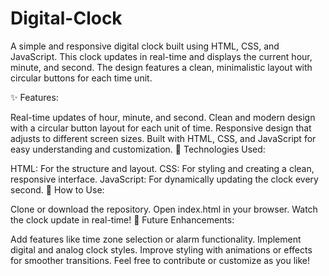 # Digital-Clock
A simple and responsive digital clock built using HTML, CSS, and JavaScript. This clock updates in real-time and displays the current hour, minute, and second. The design features a clean, minimalistic layout with circular buttons for each time unit.

✨ Features:

Real-time updates of hour, minute, and second.
Clean and modern design with a circular button layout for each unit of time.
Responsive design that adjusts to different screen sizes.
Built with HTML, CSS, and JavaScript for easy understanding and customization.
🎨 Technologies Used:

HTML: For the structure and layout.
CSS: For styling and creating a clean, responsive interface.
JavaScript: For dynamically updating the clock every second.
🔧 How to Use:

Clone or download the repository.
Open index.html in your browser.
Watch the clock update in real-time!
📌 Future Enhancements:

Add features like time zone selection or alarm functionality.
Implement digital and analog clock styles.
Improve styling with animations or effects for smoother transitions.
Feel free to contribute or customize as you like!
